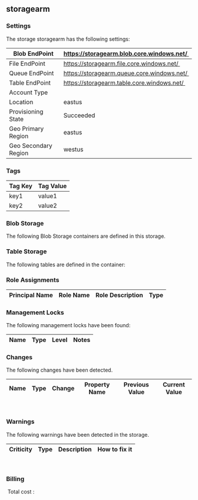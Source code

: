 
## storagearm 

### Settings
The storage storagearm has the following settings:

| Blob EndPoint | https://storagearm.blob.core.windows.net/  |
| --- | --- |
| File EndPoint | https://storagearm.file.core.windows.net/  |
| Queue EndPoint | https://storagearm.queue.core.windows.net/  |
| Table EndPoint | https://storagearm.table.core.windows.net/  |
| Account Type |   |
| Location | eastus  |
| Provisioning State | Succeeded  |
| Geo Primary Region | eastus  |
| Geo Secondary Region | westus  |


### Tags


| Tag Key | Tag Value |
| --- | --- |
| key1  | value1  |
| key2  | value2  |

### Blob Storage
The following Blob Storage containers are defined in this storage. 

### Table Storage
The following tables are defined in the container:

### Role Assignments


| Principal Name | Role Name | Role Description | Type |
| --- | --- | --- | --- |

### Management Locks
The following management locks have been found: 

| Name | Type | Level | Notes |
| --- | --- | --- | --- |

### Changes
The following changes have been detected. 

| Name | Type | Change | Property Name | Previous Value | Current Value |
| --- | --- | --- | --- | --- | --- |
 
### Warnings
The following warnings have been detected in the storage. 

| Criticity | Type | Description | How to fix it |
| --- | --- | --- | --- |
 
### Billing
 Total cost : 
